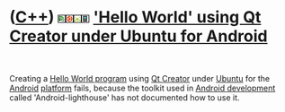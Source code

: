 
 

 

 

 

 

([C++](Cpp.md)) ![Qt Creator](PicQtCreator.png)![Ubuntu](PicUbuntu.png)![Android](PicAndroid.png)![Mobile](PicMobile.png) ['Hello World' using Qt Creator under Ubuntu for Android](CppHelloWorldQtCreatorUbuntuAndroid.md)
=============================================================================================================================================================================================================================

 

Creating a [Hello World program](CppHelloWorld.md) using [Qt
Creator](CppQtCreator.md) under [Ubuntu](CppUbuntu.md) for the
[Android](CppAndroid.md) [platform](CppOs.md) fails, because the
toolkit used in [Android development](CppAndroidDevelopment.md) called
'Android-lighthouse' has not documented how to use it.

 

 

 

 

 

 

